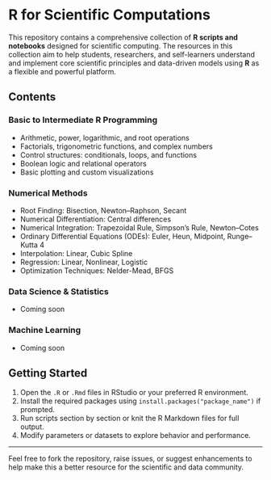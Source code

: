 # R for Scientific Computations

This repository contains a comprehensive collection of **R scripts and notebooks** designed for scientific computing. The resources in this collection aim to help students, researchers, and self-learners understand and implement core scientific principles and data-driven models using **R** as a flexible and powerful platform.

## Contents

### Basic to Intermediate R Programming
- Arithmetic, power, logarithmic, and root operations
- Factorials, trigonometric functions, and complex numbers
- Control structures: conditionals, loops, and functions
- Boolean logic and relational operators
- Basic plotting and custom visualizations

### Numerical Methods
- Root Finding: Bisection, Newton–Raphson, Secant
- Numerical Differentiation: Central differences
- Numerical Integration: Trapezoidal Rule, Simpson’s Rule, Newton–Cotes
- Ordinary Differential Equations (ODEs): Euler, Heun, Midpoint, Runge–Kutta 4
- Interpolation: Linear, Cubic Spline
- Regression: Linear, Nonlinear, Logistic
- Optimization Techniques: Nelder-Mead, BFGS

### Data Science & Statistics
- Coming soon

### Machine Learning
- Coming soon

## Getting Started

1. Open the `.R` or `.Rmd` files in RStudio or your preferred R environment.
2. Install the required packages using `install.packages("package_name")` if prompted.
3. Run scripts section by section or knit the R Markdown files for full output.
4. Modify parameters or datasets to explore behavior and performance.

---


Feel free to fork the repository, raise issues, or suggest enhancements to help make this a better resource for the scientific and data community.
